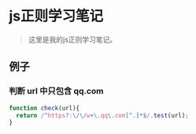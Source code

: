 # js正则学习笔记
> 这里是我的js正则学习笔记。






## 例子

### 判断 url 中只包含 qq.com
```js
function check(url){
  return /^https?:\/\/w+\.qq\.com[^.]*$/.test(url);
}
```

